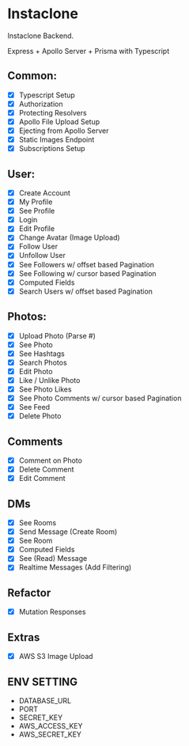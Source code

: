 # Instaclone

Instaclone Backend.

Express + Apollo Server + Prisma with Typescript

## Common:

- [x] Typescript Setup
- [x] Authorization
- [x] Protecting Resolvers
- [x] Apollo File Upload Setup
- [x] Ejecting from Apollo Server
- [x] Static Images Endpoint
- [x] Subscriptions Setup

## User:

- [x] Create Account
- [x] My Profile
- [x] See Profile
- [x] Login
- [x] Edit Profile
- [x] Change Avatar (Image Upload)
- [x] Follow User
- [x] Unfollow User
- [x] See Followers w/ offset based Pagination
- [x] See Following w/ cursor based Pagination
- [x] Computed Fields
- [x] Search Users w/ offset based Pagination

## Photos:

- [x] Upload Photo (Parse #)
- [x] See Photo
- [x] See Hashtags
- [x] Search Photos
- [x] Edit Photo
- [x] Like / Unlike Photo
- [x] See Photo Likes
- [x] See Photo Comments w/ cursor based Pagination
- [x] See Feed
- [x] Delete Photo

## Comments

- [x] Comment on Photo
- [x] Delete Comment
- [x] Edit Comment

## DMs

- [x] See Rooms
- [x] Send Message (Create Room)
- [x] See Room
- [x] Computed Fields
- [x] See (Read) Message
- [x] Realtime Messages (Add Filtering)

## Refactor

- [x] Mutation Responses

## Extras

- [x] AWS S3 Image Upload

## ENV SETTING

- DATABASE_URL
- PORT
- SECRET_KEY
- AWS_ACCESS_KEY
- AWS_SECRET_KEY
